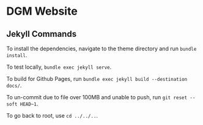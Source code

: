 # DGM Website
## Jekyll Commands

To install the dependencies, navigate to the theme directory and run `bundle install`.

To test locally, `bundle exec jekyll serve`.

To build for Github Pages, run `bundle exec jekyll build --destination docs/`.

To un-commit due to file over 100MB and unable to push, run `git reset --soft HEAD~1`.

To go back to root, use `cd ../../..`.
